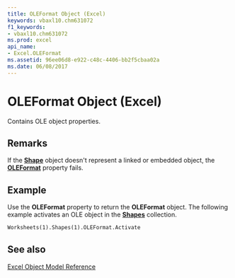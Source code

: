 ```yaml
---
title: OLEFormat Object (Excel)
keywords: vbaxl10.chm631072
f1_keywords:
- vbaxl10.chm631072
ms.prod: excel
api_name:
- Excel.OLEFormat
ms.assetid: 96ee06d8-e922-c48c-4406-bb2f5cbaa02a
ms.date: 06/08/2017
---
```



# OLEFormat Object (Excel)

Contains OLE object properties.


## Remarks

If the  **[Shape](Excel.Shape.md)** object doesn't represent a linked or embedded object, the **[OLEFormat](Excel.Shape.OLEFormat.md)** property fails.


## Example

Use the  **OLEFormat** property to return the **OLEFormat** object. The following example activates an OLE object in the **[Shapes](Excel.Shapes.md)** collection.


```vb
Worksheets(1).Shapes(1).OLEFormat.Activate
```


## See also


[Excel Object Model Reference](./overview/Excelobject-model.md)


